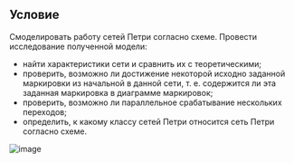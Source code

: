 ## Условие

Смоделировать работу сетей Петри согласно схеме. Провести исследование полученной модели:

+ найти характеристики сети и сравнить их с теоретическими;
+ проверить, возможно ли достижение некоторой исходно заданной маркировки из начальной в данной сети, т. е. содержится ли эта заданная маркировка в диаграмме маркировок;
+ проверить, возможно ли параллельное срабатывание нескольких переходов;
+ определить, к какому классу сетей Петри относится сеть Петри согласно схеме.

![image](https://github.com/user-attachments/assets/3e6efb93-637f-4300-8bdd-59ec2d0dd6ed)


